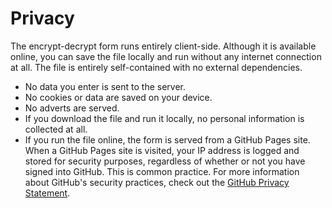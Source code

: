 # Privacy

The encrypt-decrypt form runs entirely client-side. Although it is available online, you can save the file locally and run without any internet connection at all. The file is entirely self-contained with no external dependencies.

- No data you enter is sent to the server.
- No cookies or data are saved on your device.
- No adverts are served.
- If you download the file and run it locally, no personal information is collected at all.
- If you run the file online, the form is served from a GitHub Pages site. When a GitHub Pages site is visited, your IP address is logged and stored for security purposes, regardless of whether or not you have signed into GitHub. This is common practice. For more information about GitHub's security practices, check out the [GitHub Privacy Statement](https://docs.github.com/en/site-policy/privacy-policies/github-privacy-statement).
